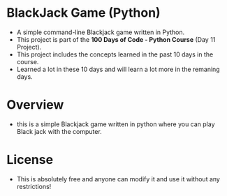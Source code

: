 # BlackJack Game (Python)
- A simple command-line Blackjack game written in Python.  
- This project is part of the **100 Days of Code - Python Course** (Day 11 Project).
- This project includes the concepts learned in the past 10 days in the course.
- Learned a lot in these 10 days and will learn a lot more in the remaning days.

# Overview
- this is a simple Blackjack game written in python where you can play Black jack with the computer.

# License 
- This is absolutely free and anyone can modify it and use it without any restrictions!

